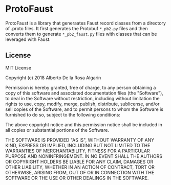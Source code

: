 # ProtoFaust

ProtoFaust is a library that generaates Faust record classes from a directory
of .proto files. It first generates the Protobuf `*_pb2.py` files and then converts
them to generate `*_pb2_faust.py` files with classes that can be leveraged with Faust.

License
----

MIT License

Copyright (c) 2018 Alberto De la Rosa Algarin

Permission is hereby granted, free of charge, to any person obtaining a copy
of this software and associated documentation files (the "Software"), to deal
in the Software without restriction, including without limitation the rights
to use, copy, modify, merge, publish, distribute, sublicense, and/or sell
copies of the Software, and to permit persons to whom the Software is
furnished to do so, subject to the following conditions:

The above copyright notice and this permission notice shall be included in all
copies or substantial portions of the Software.

THE SOFTWARE IS PROVIDED "AS IS", WITHOUT WARRANTY OF ANY KIND, EXPRESS OR
IMPLIED, INCLUDING BUT NOT LIMITED TO THE WARRANTIES OF MERCHANTABILITY,
FITNESS FOR A PARTICULAR PURPOSE AND NONINFRINGEMENT. IN NO EVENT SHALL THE
AUTHORS OR COPYRIGHT HOLDERS BE LIABLE FOR ANY CLAIM, DAMAGES OR OTHER
LIABILITY, WHETHER IN AN ACTION OF CONTRACT, TORT OR OTHERWISE, ARISING FROM,
OUT OF OR IN CONNECTION WITH THE SOFTWARE OR THE USE OR OTHER DEALINGS IN THE
SOFTWARE.
